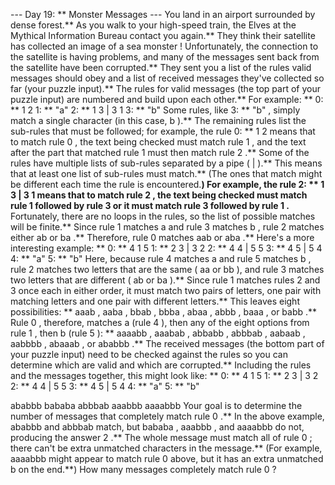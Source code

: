 --- Day 19: ** Monster Messages ---
You land in an airport surrounded by dense forest.** As you walk to your high-speed train, the Elves at the
Mythical Information Bureau
contact you again.** They think their satellite has collected an image of a
sea monster
! Unfortunately, the connection to the satellite is having problems, and many of the messages sent back from the satellite have been corrupted.**
They sent you a list of
the rules valid messages should obey
and a list of
received messages
they've collected so far (your puzzle input).**
The
rules for valid messages
(the top part of your puzzle input) are numbered and build upon each other.** For example: **
0: ** 1 2
1: ** "a"
2: ** 1 3 | 3 1
3: ** "b"
Some rules, like
3: ** "b"
, simply match a single character (in this case,
b
).**
The remaining rules list the sub-rules that must be followed; for example, the rule
0: ** 1 2
means that to match rule
0
, the text being checked must match rule
1
, and the text after the part that matched rule
1
must then match rule
2
.**
Some of the rules have multiple lists of sub-rules separated by a pipe (
|
).** This means that
at least one
list of sub-rules must match.** (The ones that match might be different each time the rule is encountered.**) For example, the rule
2: ** 1 3 | 3 1
means that to match rule
2
, the text being checked must match rule
1
followed by rule
3
or
it must match rule
3
followed by rule
1
.**
Fortunately, there are no loops in the rules, so the list of possible matches will be finite.** Since rule
1
matches
a
and rule
3
matches
b
, rule
2
matches either
ab
or
ba
.** Therefore, rule
0
matches
aab
or
aba
.**
Here's a more interesting example: **
0: ** 4 1 5
1: ** 2 3 | 3 2
2: ** 4 4 | 5 5
3: ** 4 5 | 5 4
4: ** "a"
5: ** "b"
Here, because rule
4
matches
a
and rule
5
matches
b
, rule
2
matches two letters that are the same (
aa
or
bb
), and rule
3
matches two letters that are different (
ab
or
ba
).**
Since rule
1
matches rules
2
and
3
once each in either order, it must match two pairs of letters, one pair with matching letters and one pair with different letters.** This leaves eight possibilities: **
aaab
,
aaba
,
bbab
,
bbba
,
abaa
,
abbb
,
baaa
, or
babb
.**
Rule
0
, therefore, matches
a
(rule
4
), then any of the eight options from rule
1
, then
b
(rule
5
): **
aaaabb
,
aaabab
,
abbabb
,
abbbab
,
aabaab
,
aabbbb
,
abaaab
, or
ababbb
.**
The
received messages
(the bottom part of your puzzle input) need to be checked against the rules so you can determine which are valid and which are corrupted.** Including the rules and the messages together, this might look like: **
0: ** 4 1 5
1: ** 2 3 | 3 2
2: ** 4 4 | 5 5
3: ** 4 5 | 5 4
4: ** "a"
5: ** "b"

ababbb
bababa
abbbab
aaabbb
aaaabbb
Your goal is to determine
the number of messages that completely match rule
0
.** In the above example,
ababbb
and
abbbab
match, but
bababa
,
aaabbb
, and
aaaabbb
do not, producing the answer
2
.** The whole message must match all of rule
0
; there can't be extra unmatched characters in the message.** (For example,
aaaabbb
might appear to match rule
0
above, but it has an extra unmatched
b
on the end.**)
How many messages completely match rule
0
?

